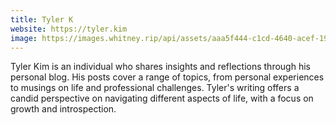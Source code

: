 ```yaml
---
title: Tyler K
website: https://tyler.kim  
image: https://images.whitney.rip/api/assets/aaa5f444-c1cd-4640-acef-190d5351c55f/thumbnail?size=preview&key=UpBDSJgdxU206_M3zOPKVBJ-TpcrbFAYr9qK1pA4mXOXIpELdflbMLwuPNwIioypJUg&c=CPFsEH8ahOerNsIJpe9vkfysWvI%3D
---
```


Tyler Kim is an individual who shares insights and reflections through his personal blog. His posts cover a range of topics, from personal experiences to musings on life and professional challenges. Tyler's writing offers a candid perspective on navigating different aspects of life, with a focus on growth and introspection. 

